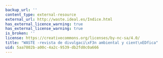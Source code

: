 ```yaml
---
backup_url: ''
content_type: external-resource
external_url: http://waste.ideal.es/Indice.html
has_external_licence_warning: true
has_external_license_warning: true
is_broken: ''
license: https://creativecommons.org/licenses/by-nc-sa/4.0/
title: "WASTE -revista de divulgaci\xF3n ambiental y cient\xEDfica"
uid: 5aa7802b-a00c-4a2c-9539-db2fd0c0a666
---
```

